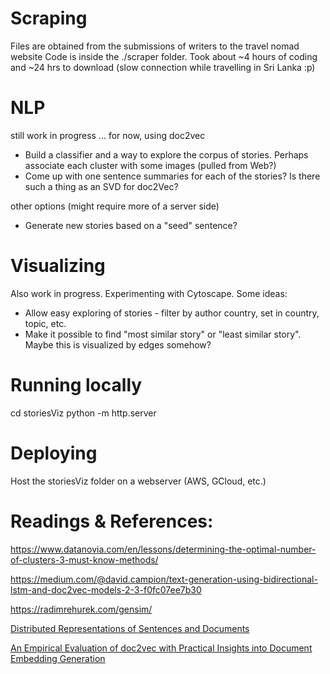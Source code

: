 # Scraping
Files are obtained from the submissions of writers to the travel nomad website
Code is inside the ./scraper folder.
Took about ~4 hours of coding and ~24 hrs to download (slow connection while travelling in Sri Lanka :p)


# NLP

still work in progress ... for now, using doc2vec 

* Build a classifier and a way to explore the corpus of stories. Perhaps associate each cluster with some images (pulled from Web?)
* Come up with one sentence summaries for each of the stories? Is there such a thing as an SVD for doc2Vec?

other options (might require more of a server side)
* Generate new stories based on a "seed" sentence?

# Visualizing
Also work in progress. Experimenting with Cytoscape. Some ideas:

* Allow easy exploring of stories - filter by author country, set in country, topic, etc.
* Make it possible to find "most similar story" or "least similar story". Maybe this is visualized by edges somehow?


# Running locally
cd storiesViz
python -m http.server

# Deploying
Host the storiesViz folder on a webserver (AWS, GCloud, etc.)


# Readings & References:

https://www.datanovia.com/en/lessons/determining-the-optimal-number-of-clusters-3-must-know-methods/

https://medium.com/@david.campion/text-generation-using-bidirectional-lstm-and-doc2vec-models-2-3-f0fc07ee7b30

https://radimrehurek.com/gensim/

[Distributed Representations of Sentences and Documents](https://arxiv.org/pdf/1405.4053.pdf)

[An Empirical Evaluation of doc2vec with Practical Insights into Document Embedding Generation](https://www.aclweb.org/anthology/W16-1609)	